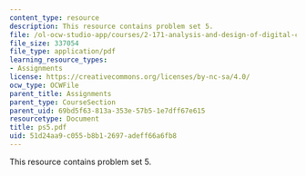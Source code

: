 ```yaml
---
content_type: resource
description: This resource contains problem set 5.
file: /ol-ocw-studio-app/courses/2-171-analysis-and-design-of-digital-control-systems-fall-2006/51d24aa9c055b8b12697adeff66a6fb8_ps5.pdf
file_size: 337054
file_type: application/pdf
learning_resource_types:
- Assignments
license: https://creativecommons.org/licenses/by-nc-sa/4.0/
ocw_type: OCWFile
parent_title: Assignments
parent_type: CourseSection
parent_uid: 69bd5f63-813a-353e-57b5-1e7dff67e615
resourcetype: Document
title: ps5.pdf
uid: 51d24aa9-c055-b8b1-2697-adeff66a6fb8
---
```

This resource contains problem set 5.